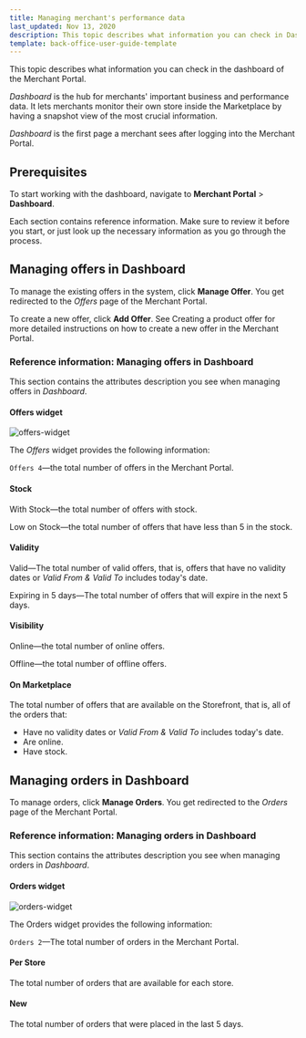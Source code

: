 ```yaml
---
title: Managing merchant's performance data
last_updated: Nov 13, 2020
description: This topic describes what information you can check in Dashboard of the Merchant Portal.
template: back-office-user-guide-template
---
```


This topic describes what information you can check in the dashboard of the Merchant Portal.

*Dashboard*  is the hub for merchants' important business and performance data. It lets merchants monitor their own store inside the Marketplace by having a snapshot view of the most crucial information.

*Dashboard*  is the first page a merchant sees after logging into the Merchant Portal.

## Prerequisites

To start working with the dashboard, navigate to **Merchant Portal** > **Dashboard**.

Each section contains reference information. Make sure to review it before you start, or just look up the necessary information as you go through the process.


## Managing offers in Dashboard

To manage the existing offers in the system, click **Manage Offer**. You get redirected to the *Offers* page of the Merchant Portal. <!-- add a link when available -->

To create a new offer, click **Add Offer**. See Creating a product offer <!-- add a link when available --> for more detailed instructions on how to create a new offer in the Merchant Portal.

### Reference information: Managing offers in Dashboard

This section contains the attributes description you see when managing offers in *Dashboard*.

#### Offers widget

![offers-widget](https://spryker.s3.eu-central-1.amazonaws.com/docs/User+Guides/merchant+portal+user+guides/dashboard+reference+information/offers-widget.png)

The *Offers* widget provides the following information:

`Offers 4`—the total number of offers in the Merchant Portal.

#### Stock

With Stock—the total number of offers with stock.

Low on Stock—the total number of offers that have less than 5 in the stock.

#### Validity

Valid—The total number of valid offers, that is,  offers that have no validity dates or *Valid From & Valid To* includes today's date.

Expiring in 5 days—The total number of offers that will expire in the next 5 days.

#### Visibility

Online—the total number of online offers.

Offline—the total number of offline offers.

#### On Marketplace

The total number of offers that are available on the Storefront, that is,  all of the orders that:

* Have no validity dates or *Valid From & Valid To* includes today's date.
* Are online.
* Have stock.

## Managing orders in Dashboard

To manage orders, click **Manage Orders**. You get redirected to the *Orders* page of the Merchant Portal.<!-- add a link when available -->


### Reference information: Managing orders in Dashboard

This section contains the attributes description you see when managing orders in *Dashboard*.

#### Orders widget

![orders-widget](https://spryker.s3.eu-central-1.amazonaws.com/docs/User+Guides/merchant+portal+user+guides/dashboard+reference+information/orders-widget.png)

The Orders widget provides the following information:

`Orders 2`—The total number of orders in the Merchant Portal.

#### Per Store

The total number of orders that are available for each store.

#### New
The total number of orders that were placed in the last 5 days.
